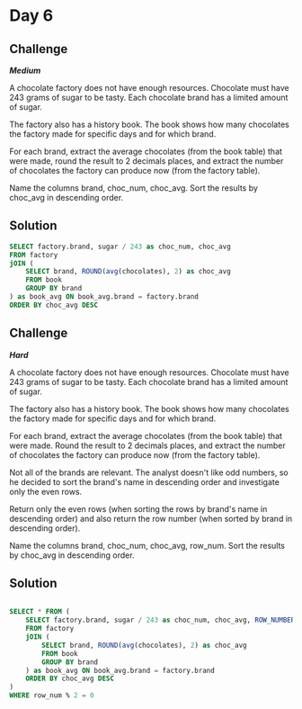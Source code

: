 # Day 6 

## Challenge
***Medium***

A chocolate factory does not have enough resources. Chocolate must have 243 grams of sugar to be tasty. Each chocolate brand has a limited amount of sugar.

The factory also has a history book. The book shows how many chocolates the factory made for specific days and for which brand.

For each brand, extract the average chocolates (from the book table) that were made, round the result to 2 decimals places, and extract the number of chocolates the factory can produce now (from the factory table).

Name the columns brand, choc_num, choc_avg. Sort the results by choc_avg in descending order. 

## Solution

```sql
SELECT factory.brand, sugar / 243 as choc_num, choc_avg
FROM factory
jOIN (
    SELECT brand, ROUND(avg(chocolates), 2) as choc_avg
    FROM book
    GROUP BY brand
) as book_avg ON book_avg.brand = factory.brand
ORDER BY choc_avg DESC
```

## Challenge
***Hard***

A chocolate factory does not have enough resources. Chocolate must have 243 grams of sugar to be tasty. Each chocolate brand has a limited amount of sugar.

The factory also has a history book. The book shows how many chocolates the factory made for specific days and for which brand.

For each brand, extract the average chocolates (from the book table) that were made. Round the result to 2 decimals places, and extract the number of chocolates the factory can produce now (from the factory table).

Not all of the brands are relevant. The analyst doesn't like odd numbers, so he decided to sort the brand's name in descending order and investigate only the even rows.

Return only the even rows (when sorting the rows by brand's name in descending order) and also return the row number (when sorted by brand in descending order).

Name the columns brand, choc_num, choc_avg, row_num. Sort the results by choc_avg in descending order. 

## Solution

```sql

SELECT * FROM (
    SELECT factory.brand, sugar / 243 as choc_num, choc_avg, ROW_NUMBER() OVER (ORDER BY factory.brand DESC) as row_num
    FROM factory
    jOIN (
        SELECT brand, ROUND(avg(chocolates), 2) as choc_avg
        FROM book
        GROUP BY brand
    ) as book_avg ON book_avg.brand = factory.brand
    ORDER BY choc_avg DESC
)
WHERE row_num % 2 = 0
```

